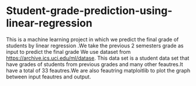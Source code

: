 # Student-grade-prediction-using-linear-regression
This is a machine learning project in which we predict the final grade of students by linear regression .We take the previous 2 semesters grade as input to predict the final grade
We use dataset from https://archive.ics.uci.edu/ml/datase. This data set is a student data set that have grades of students from previous grades and many other feautres.It have a total of 33 feautres.We are also feautring matploitlib to plot the graph between input feautres and output.
